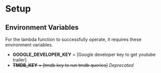 # Setup
## Environment Variables
For the lambda function to successfully operate, it requires these environment variables.
* **GOOGLE\_DEVELOPER\_KEY** = [Google developer key to get youtube trailer]  
* ~~**TMDB\_KEY** = [tmdb key to run tmdb queries]~~ *Deprecated*